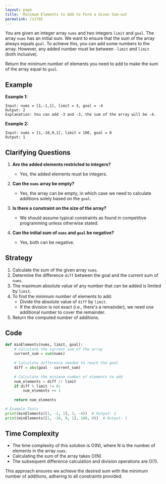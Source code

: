 ```yaml
---
layout: page
title:  Minimum Elements to Add to Form a Given Sum-out
permalink: /s1785
---
```

You are given an integer array `nums` and two integers `limit` and `goal`. The array `nums` has an initial sum. We want to ensure that the sum of the array always equals `goal`. To achieve this, you can add some numbers to the array. However, any added number must be between `-limit` and `limit` (both inclusive).

Return the minimum number of elements you need to add to make the sum of the array equal to `goal`.

## Example
**Example 1:**
```
Input: nums = [1,-1,1], limit = 3, goal = -4
Output: 2
Explanation: You can add -3 and -3, the sum of the array will be -4.
```

**Example 2:**
```
Input: nums = [1,-10,9,1], limit = 100, goal = 0
Output: 1
```

## Clarifying Questions
1. **Are the added elements restricted to integers?**
   - Yes, the added elements must be integers.
   
2. **Can the `nums` array be empty?**
   - Yes, the array can be empty, in which case we need to calculate additions solely based on the `goal`.

3. **Is there a constraint on the size of the array?**
   - We should assume typical constraints as found in competitive programming unless otherwise stated.

4. **Can the initial sum of `nums` and `goal` be negative?**
   - Yes, both can be negative.

## Strategy
1. Calculate the sum of the given array `nums`.
2. Determine the difference `diff` between the goal and the current sum of `nums`.
3. The maximum absolute value of any number that can be added is limited by `limit`.
4. To find the minimum number of elements to add:
   - Divide the absolute value of `diff` by `limit`.
   - If the division is not exact (i.e., there's a remainder), we need one additional number to cover the remainder.
5. Return the computed number of additions.

## Code

```python
def minElements(nums, limit, goal):
    # Calculate the current sum of the array
    current_sum = sum(nums)
    
    # Calculate difference needed to reach the goal
    diff = abs(goal - current_sum)
    
    # Calculate the minimum number of elements to add
    num_elements = diff // limit
    if diff % limit != 0:
        num_elements += 1
    
    return num_elements

# Example Tests
print(minElements([1, -1, 1], 3, -4))  # Output: 2
print(minElements([1, -10, 9, 1], 100, 0))  # Output: 1
```

## Time Complexity
- The time complexity of this solution is O(N), where N is the number of elements in the array `nums`.
- Calculating the sum of the array takes O(N).
- The subsequent difference calculation and division operations are O(1).

This approach ensures we achieve the desired sum with the minimum number of additions, adhering to all constraints provided.